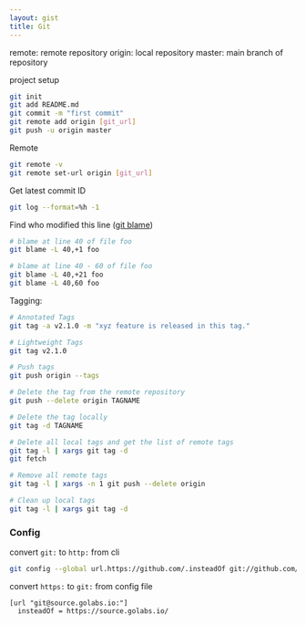 ```yaml
---
layout: gist
title: Git
---
```


remote: remote repository
origin: local repository
master: main branch of repository

project setup
```sh
git init
git add README.md
git commit -m "first commit"
git remote add origin [git_url]
git push -u origin master
```

Remote 
```sh
git remote -v
git remote set-url origin [git_url]
```

Get latest commit ID
```sh
git log --format=%h -1
```

Find who modified this line ([git blame](https://git-scm.com/docs/git-blame))
```sh
# blame at line 40 of file foo
git blame -L 40,+1 foo

# blame at line 40 - 60 of file foo
git blame -L 40,+21 foo
git blame -L 40,60 foo
```

Tagging:
```sh
# Annotated Tags
git tag -a v2.1.0 -m "xyz feature is released in this tag."

# Lightweight Tags
git tag v2.1.0

# Push tags
git push origin --tags

# Delete the tag from the remote repository
git push --delete origin TAGNAME

# Delete the tag locally
git tag -d TAGNAME

# Delete all local tags and get the list of remote tags
git tag -l | xargs git tag -d
git fetch

# Remove all remote tags
git tag -l | xargs -n 1 git push --delete origin

# Clean up local tags
git tag -l | xargs git tag -d
```



### Config

convert `git:` to `http:` from cli
```sh
git config --global url.https://github.com/.insteadOf git://github.com/
```

convert `https:` to `git:` from config file
```
[url "git@source.golabs.io:"]
  insteadOf = https://source.golabs.io/
```
